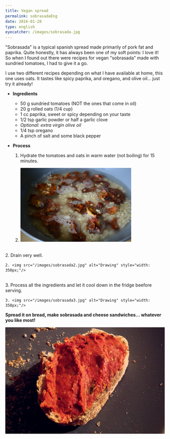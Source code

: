 ```yaml
---
title: Vegan spread
permalink: sobrasadaEng
date: 2016-01-28
type: english
eyecatcher: /images/sobrasada.jpg
---
```



"Sobrasada" is a typical spanish spread made primarily of pork fat and paprika. Quite honestly, it has always been one of my soft points: I love it! So when I found out there were recipes for vegan "sobrasada" made with sundried tomatoes, I had to give it a go. 

I use two different recipes depending on what I have available at home, this one uses oats. It tastes like spicy paprika, and oregano, and olive oil... just try it already!



* **Ingredients**
  * 50 g sundried tomatoes (NOT the ones that come in oil)
  * 20 g rolled oats (1/4 cup)
  * 1 cc paprika, sweet or spicy depending on your taste
  * 1/2 tsp garlic powder or half a garlic clove
  * _Optional: extra virgin olive oil_
  * 1/4 tsp oregano
  * A pinch of salt and some black pepper


* **Process** 

  1. Hydrate the tomatoes and oats in warm water (not boiling) for 15 minutes. 
    
    1. <img src="/images/sobrasada1.jpg" alt="Drawing" style="width: 350px;"/>
<br>
  2. Drain very well.
    
    2. <img src="/images/sobrasada2.jpg" alt="Drawing" style="width: 350px;"/>
<br>
  3. Process all the ingredients and let it cool down in the fridge beefore serving.
    
    3. <img src="/images/sobrasada3.jpg" alt="Drawing" style="width: 350px;"/>

**Spread it on bread, make sobrasada and cheese sandwiches... whatever you like most!**

![Sobrasada](/images/sobrasada.jpg)
